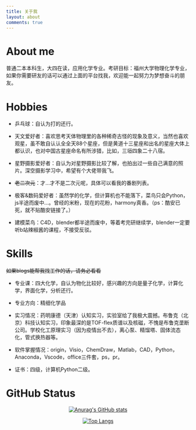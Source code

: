 ```yaml
---
title: 关于我
layout: about
comments: true
---
```


# About me
普通二本本科生，大四在读，应用化学专业。考研目标：福州大学物理化学专业，如果你需要研友的话可以通过上面的平台找我，欢迎能一起努力为梦想奋斗的朋友。

# Hobbies
- 乒乓球：自认为打的还行。

- 天文爱好者：喜欢思考天体物理里的各种稀奇古怪的现象及意义，当然也喜欢观星，虽不敢自认认全全天88个星座，但是黄道十三星座和出名的星座大体上都认识，也对中国古星座命名有所涉猎，比如，三垣四象二十八宿。

- 星野摄影爱好者：自认为对星野摄影比较了解，也拍出过一些自己满意的照片。深空摄影学习中，希望有个大佬带我飞。

- ~~老二次元~~：才…才不是二次元呢，具体可以看我的番剧列表。

- 极客&数码爱好者：虽然学的化学，但计算机也不能落下，菜鸟只会Python，js半途而废中…。曾经的米粉，现在的花粉，harmony真香。（ps：酷安已死，就不贴酷安链接了。）

- 建模菜鸟：C4D，blender都半途而废中，等着考完研继续学，blender一定要听b站辣椒酱的课程，不接受反驳。

# Skills
~~如果blogs能帮我找工作的话，请务必看看~~
- 专业课：四大化学，自认为物化比较好，感兴趣的方向是量子化学，计算化学，界面化学，分析还行。

- 专业方向：精细化学品

- 实习情况：药明康德（天津）认知实习，实验室给了我极大震撼。布鲁克（北京）科技认知实习，印象最深的是TOF-flex质谱以及核磁，不愧是布鲁克垄断公司。学校化工原理实习（因为疫情出不去），离心泵、精馏塔、固体流态化，管式换热器等。

- 软件掌握情况：origin，Visio，ChemDraw，Matlab，CAD，Python，Anaconda，Vscode，office三件套，ps，pr。

- 证书：四级，计算机Python二级。

# GitHub Status
<center>

[![Anurag's GitHub stats](https://github-readme-stats.vercel.app/api?username=cfx2020&show_icons=true)](https://github.com/anuraghazra/github-readme-stats)

[![Top Langs](https://github-readme-stats.vercel.app/api/top-langs/?username=cfx2020)](https://github.com/anuraghazra/github-readme-stats)

